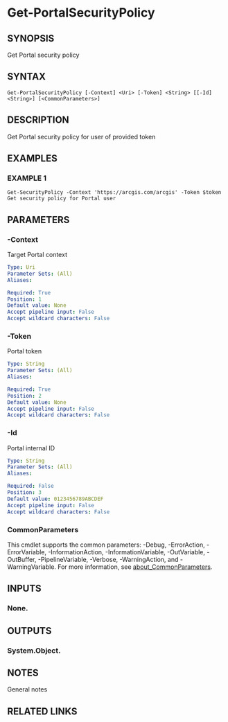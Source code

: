 # Get-PortalSecurityPolicy

## SYNOPSIS
Get Portal security policy

## SYNTAX

```
Get-PortalSecurityPolicy [-Context] <Uri> [-Token] <String> [[-Id] <String>] [<CommonParameters>]
```

## DESCRIPTION
Get Portal security policy for user of provided token

## EXAMPLES

### EXAMPLE 1
```
Get-SecurityPolicy -Context 'https://arcgis.com/arcgis' -Token $token
Get security policy for Portal user
```

## PARAMETERS

### -Context
Target Portal context

```yaml
Type: Uri
Parameter Sets: (All)
Aliases:

Required: True
Position: 1
Default value: None
Accept pipeline input: False
Accept wildcard characters: False
```

### -Token
Portal token

```yaml
Type: String
Parameter Sets: (All)
Aliases:

Required: True
Position: 2
Default value: None
Accept pipeline input: False
Accept wildcard characters: False
```

### -Id
Portal internal ID

```yaml
Type: String
Parameter Sets: (All)
Aliases:

Required: False
Position: 3
Default value: 0123456789ABCDEF
Accept pipeline input: False
Accept wildcard characters: False
```

### CommonParameters
This cmdlet supports the common parameters: -Debug, -ErrorAction, -ErrorVariable, -InformationAction, -InformationVariable, -OutVariable, -OutBuffer, -PipelineVariable, -Verbose, -WarningAction, and -WarningVariable. For more information, see [about_CommonParameters](http://go.microsoft.com/fwlink/?LinkID=113216).

## INPUTS

### None.
## OUTPUTS

### System.Object.
## NOTES
General notes

## RELATED LINKS
